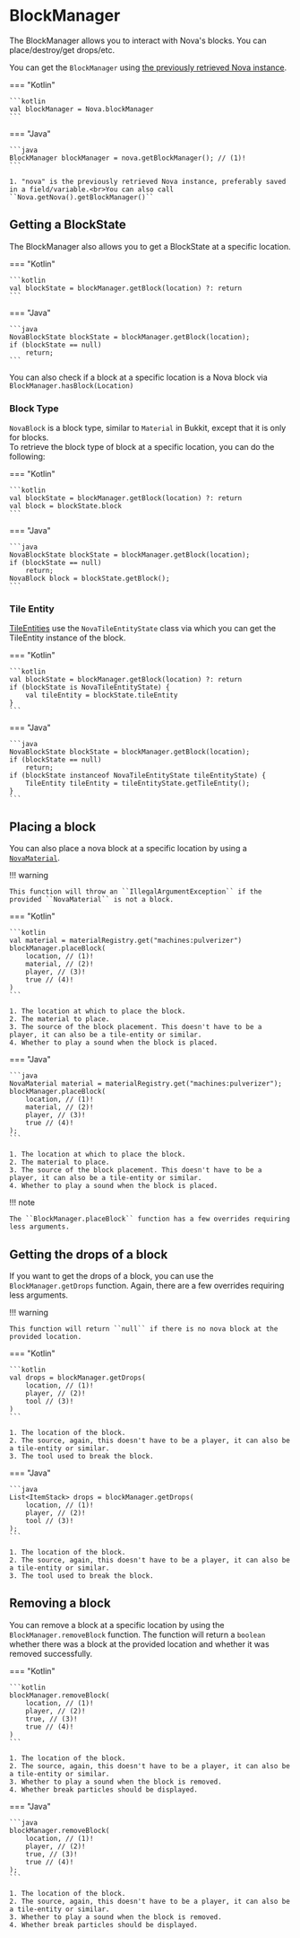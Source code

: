 # BlockManager

The BlockManager allows you to interact with Nova's blocks. You can place/destroy/get drops/etc.

You can get the ``BlockManager`` using [the previously retrieved Nova instance](../index.md).

=== "Kotlin"

    ```kotlin
    val blockManager = Nova.blockManager
    ```

=== "Java"

    ```java
    BlockManager blockManager = nova.getBlockManager(); // (1)!
    ```

    1. "nova" is the previously retrieved Nova instance, preferably saved in a field/variable.<br>You can also call ``Nova.getNova().getBlockManager()``

## Getting a BlockState

The BlockManager also allows you to get a BlockState at a specific location.

=== "Kotlin"

    ```kotlin
    val blockState = blockManager.getBlock(location) ?: return
    ```

=== "Java"
    
    ```java
    NovaBlockState blockState = blockManager.getBlock(location);
    if (blockState == null)
        return;
    ```

You can also check if a block at a specific location is a Nova block via ``BlockManager.hasBlock(Location)``

### Block Type

`NovaBlock` is a block type, similar to `Material` in Bukkit, except that it is only for blocks.  
To retrieve the block type of block at a specific location, you can do the following:

=== "Kotlin"

    ```kotlin
    val blockState = blockManager.getBlock(location) ?: return
    val block = blockState.block
    ```

=== "Java"

    ```java
    NovaBlockState blockState = blockManager.getBlock(location);
    if (blockState == null)
        return;
    NovaBlock block = blockState.getBlock();
    ```

### Tile Entity

[TileEntities](../tileentity/tileentity.md) use the ``NovaTileEntityState`` class via which you can get the TileEntity
instance of the block.

=== "Kotlin"

    ```kotlin
    val blockState = blockManager.getBlock(location) ?: return
    if (blockState is NovaTileEntityState) {
        val tileEntity = blockState.tileEntity
    }
    ```

=== "Java"

    ```java
    NovaBlockState blockState = blockManager.getBlock(location);
    if (blockState == null)
        return;
    if (blockState instanceof NovaTileEntityState tileEntityState) {
        TileEntity tileEntity = tileEntityState.getTileEntity();
    }
    ```

## Placing a block

You can also place a nova block at a specific location by using a [``NovaMaterial``](../material/index.md).

!!! warning

    This function will throw an ``IllegalArgumentException`` if the provided ``NovaMaterial`` is not a block.

=== "Kotlin"

    ```kotlin
    val material = materialRegistry.get("machines:pulverizer")
    blockManager.placeBlock(
        location, // (1)!
        material, // (2)!
        player, // (3)!
        true // (4)!
    )
    ```

    1. The location at which to place the block.
    2. The material to place.
    3. The source of the block placement. This doesn't have to be a player, it can also be a tile-entity or similar.
    4. Whether to play a sound when the block is placed.

=== "Java"

    ```java
    NovaMaterial material = materialRegistry.get("machines:pulverizer");
    blockManager.placeBlock(
        location, // (1)!
        material, // (2)!
        player, // (3)!
        true // (4)!
    );
    ```

    1. The location at which to place the block.
    2. The material to place.
    3. The source of the block placement. This doesn't have to be a player, it can also be a tile-entity or similar.
    4. Whether to play a sound when the block is placed.

!!! note

    The ``BlockManager.placeBlock`` function has a few overrides requiring less arguments.

## Getting the drops of a block

If you want to get the drops of a block, you can use the ``BlockManager.getDrops`` function. Again, there are a few
overrides requiring less arguments.

!!! warning

    This function will return ``null`` if there is no nova block at the provided location.

=== "Kotlin"

    ```kotlin
    val drops = blockManager.getDrops(
        location, // (1)!
        player, // (2)!
        tool // (3)!
    )
    ```

    1. The location of the block.
    2. The source, again, this doesn't have to be a player, it can also be a tile-entity or similar.
    3. The tool used to break the block.

=== "Java"

    ```java
    List<ItemStack> drops = blockManager.getDrops(
        location, // (1)!
        player, // (2)!
        tool // (3)!
    );
    ```

    1. The location of the block.
    2. The source, again, this doesn't have to be a player, it can also be a tile-entity or similar.
    3. The tool used to break the block.

## Removing a block

You can remove a block at a specific location by using the ``BlockManager.removeBlock`` function. The function will return
a ``boolean`` whether there was a block at the provided location and whether it was removed successfully.

=== "Kotlin"

    ```kotlin
    blockManager.removeBlock(
        location, // (1)!
        player, // (2)!
        true, // (3)!
        true // (4)!
    )
    ```

    1. The location of the block.
    2. The source, again, this doesn't have to be a player, it can also be a tile-entity or similar.
    3. Whether to play a sound when the block is removed.
    4. Whether break particles should be displayed.

=== "Java"

    ```java
    blockManager.removeBlock(
        location, // (1)!
        player, // (2)!
        true, // (3)!
        true // (4)!
    );
    ```

    1. The location of the block.
    2. The source, again, this doesn't have to be a player, it can also be a tile-entity or similar.
    3. Whether to play a sound when the block is removed.
    4. Whether break particles should be displayed.